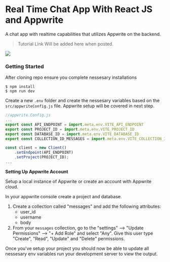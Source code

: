 # Real Time Chat App With React JS and Appwrite

A chat app with realtime capabilities that utilizes Appwrite on the backend. 

> Tutorial Link Will be added here when posted.

<img src="images/demo.png"/>

### Getting Started

After cloning repo ensure you complete nessesary installations

```
$ npm install
$ npm run dev
```

Create a new `.env` folder and create the nessesary variables based on the `src/appwriteConfig.js` file. Appwrite setup will be covered in next step.

```js
//appwrite.Config.js
...
export const API_ENDPOINT = import.meta.env.VITE_API_ENDPOINT
export const PROJECT_ID = import.meta.env.VITE_PROJECT_ID
export const DATABASE_ID = import.meta.env.VITE_DATABASE_ID
export const COLLECTION_ID_MESSAGES = import.meta.env.VITE_COLLECTION_ID_MESSAGES

const client = new Client()
    .setEndpoint(API_ENDPOINT) 
    .setProject(PROJECT_ID);              
...
```

**Setting Up Appwrite Account**

Setup a local instance of Appwrite or create an account with Appwrite cloud.

In your appwrite console create a project and database.

1. Create a collection called "messages" and add the following attributes:
    - user_id
    - username
    - body
2. From your `messages` collection, go to the "settings" --> "Update Permissions" --> "+ Add Role" and select "Any". Give this user type "Create", "Read", "Update" and "Delete" permissions.

Once you've setup your project you should now be able to update all nessesary env variables run your development server to view the output.

